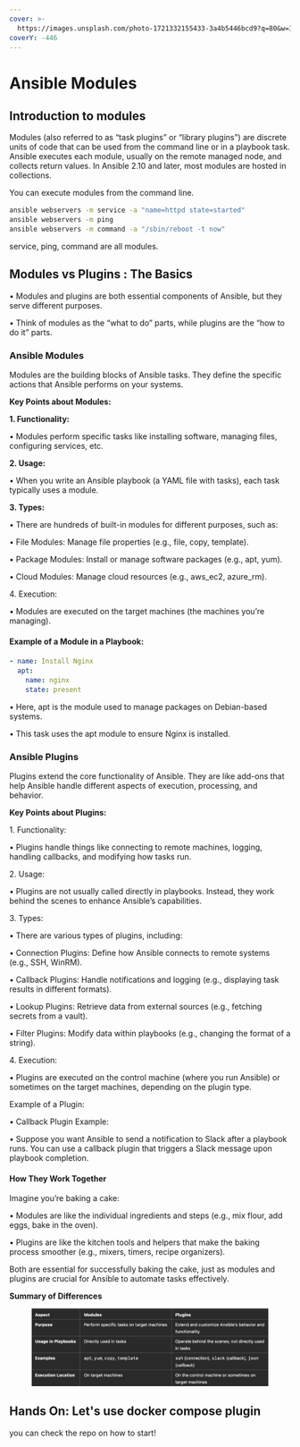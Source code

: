 ```yaml
---
cover: >-
  https://images.unsplash.com/photo-1721332155433-3a4b5446bcd9?q=80&w=1935&auto=format&fit=crop&ixlib=rb-4.0.3&ixid=M3wxMjA3fDF8MHxwaG90by1wYWdlfHx8fGVufDB8fHx8fA%3D%3D
coverY: -446
---
```


# Ansible Modules

## Introduction to modules

Modules (also referred to as “task plugins” or “library plugins”) are discrete units of code that can be used from the command line or in a playbook task. Ansible executes each module, usually on the remote managed node, and collects return values. In Ansible 2.10 and later, most modules are hosted in collections.

You can execute modules from the command line.

```bash
ansible webservers -m service -a "name=httpd state=started"
ansible webservers -m ping
ansible webservers -m command -a "/sbin/reboot -t now"
```

service, ping, command are all modules.

## Modules vs Plugins : The Basics

• Modules and plugins are both essential components of Ansible, but they serve different purposes.

• Think of modules as the “what to do” parts, while plugins are the “how to do it” parts.

### Ansible Modules

Modules are the building blocks of Ansible tasks. They define the specific actions that Ansible performs on your systems.

**Key Points about Modules:**

**1. Functionality:**

• Modules perform specific tasks like installing software, managing files, configuring services, etc.

**2. Usage:**

• When you write an Ansible playbook (a YAML file with tasks), each task typically uses a module.

**3. Types:**

• There are hundreds of built-in modules for different purposes, such as:

• File Modules: Manage file properties (e.g., file, copy, template).

• Package Modules: Install or manage software packages (e.g., apt, yum).

• Cloud Modules: Manage cloud resources (e.g., aws\_ec2, azure\_rm).

4\. Execution:

• Modules are executed on the target machines (the machines you’re managing).

#### Example of a Module in a Playbook:&#x20;

```yaml
- name: Install Nginx
  apt:
    name: nginx
    state: present
```

• Here, apt is the module used to manage packages on Debian-based systems.

• This task uses the apt module to ensure Nginx is installed.

### Ansible Plugins

Plugins extend the core functionality of Ansible. They are like add-ons that help Ansible handle different aspects of execution, processing, and behavior.

**Key Points about Plugins:**

1\. Functionality:

• Plugins handle things like connecting to remote machines, logging, handling callbacks, and modifying how tasks run.

2\. Usage:

• Plugins are not usually called directly in playbooks. Instead, they work behind the scenes to enhance Ansible’s capabilities.

3\. Types:

• There are various types of plugins, including:

• Connection Plugins: Define how Ansible connects to remote systems (e.g., SSH, WinRM).

• Callback Plugins: Handle notifications and logging (e.g., displaying task results in different formats).

• Lookup Plugins: Retrieve data from external sources (e.g., fetching secrets from a vault).

• Filter Plugins: Modify data within playbooks (e.g., changing the format of a string).

4\. Execution:

• Plugins are executed on the control machine (where you run Ansible) or sometimes on the target machines, depending on the plugin type.

Example of a Plugin:

• Callback Plugin Example:

• Suppose you want Ansible to send a notification to Slack after a playbook runs. You can use a callback plugin that triggers a Slack message upon playbook completion.

#### How They Work Together

Imagine you’re baking a cake:

• Modules are like the individual ingredients and steps (e.g., mix flour, add eggs, bake in the oven).

• Plugins are like the kitchen tools and helpers that make the baking process smoother (e.g., mixers, timers, recipe organizers).

Both are essential for successfully baking the cake, just as modules and plugins are crucial for Ansible to automate tasks effectively.

**Summary of Differences**

<figure><img src="../.gitbook/assets/image.png" alt=""><figcaption></figcaption></figure>

## Hands On: Let's use docker compose plugin

you can check the repo on how to start!
